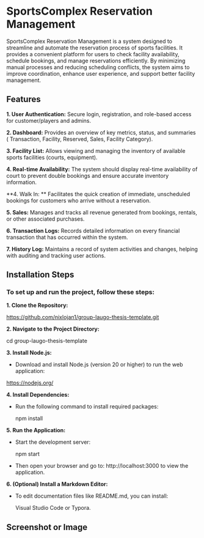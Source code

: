 # SportsComplex Reservation Management

 SportsComplex Reservation Management is a system designed to streamline and automate the reservation process of sports facilities. It provides a convenient platform for users to check facility availability, schedule bookings, and manage reservations efficiently. By minimizing manual processes and reducing scheduling conflicts, the system aims to improve coordination, enhance user experience, and support better facility management.


## Features

**1. User Authentication:**
Secure login, registration, and role-based access for customer/players and admins.

**2. Dashboard:**
Provides an overview of key metrics, status, and summaries ( Transaction, Facility, Reserved, Sales, Facility Category).

**3. Facility List:**
Allows viewing and managing the inventory of available sports facilities (courts, equipment).

**4. Real-time Availability:**
The system should display real-time availability of court to prevent double bookings and ensure accurate inventory information.

**4. Walk In: **
Facilitates the quick creation of immediate, unscheduled bookings for customers who arrive without a reservation.

**5. Sales:**
Manages and tracks all revenue generated from bookings, rentals, or other associated purchases.

**6. Transaction Logs:**
Records detailed information on every financial transaction that has occurred within the system.

**7. History Log:**
Maintains a record of system activities and changes, helping with auditing and tracking user actions.





## Installation Steps

### To set up and run the project, follow these steps:

**1. Clone the Repository:**

 https://github.com/nixlojan1/group-laugo-thesis-template.git

**2. Navigate to the Project Directory:**

  cd group-laugo-thesis-template

**3. Install Node.js:**

* Download and install Node.js (version 20 or higher) to run the web application: 

https://nodejs.org/

**4. Install Dependencies:**

* Run the following command to install required packages:

  npm install

**5. Run the Application:**

* Start the development server:

  npm start

* Then open your browser and go to:  http://localhost:3000 to view the application.

**6. (Optional) Install a Markdown Editor:**

* To edit documentation files like README.md, you can install:

  Visual Studio Code or Typora.

## Screenshot or Image

